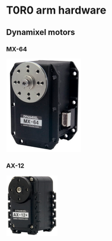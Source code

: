 # T0R0 arm hardware

## Dynamixel motors

### MX-64
![Dynamixel MX-64](files/images/dynamixel_MX64.png)

### AX-12
![Dynamixel AX-12](files/images/dynamixel_AX12.png)
